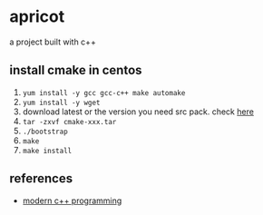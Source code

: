# apricot

a project built with c++

## install cmake in centos

1. `yum install -y gcc gcc-c++ make automake`
2. `yum install -y wget`
3. download latest or the version you need src pack. check [here](https://cmake.org/download/)
4. `tar -zxvf cmake-xxx.tar`
5. `./bootstrap`
6. `make`
7. `make install`

## references

- [modern c++ programming](https://github.com/federico-busato/Modern-CPP-Programming)
